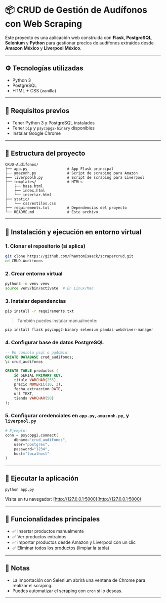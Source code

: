 # 📦 CRUD de Gestión de Audífonos con Web Scraping

Este proyecto es una aplicación web construida con **Flask**, **PostgreSQL**, **Selenium** y **Python** para gestionar precios de audífonos extraídos desde **Amazon México** y **Liverpool México**.

---

## ⚙️ Tecnologías utilizadas

- Python 3
- PostgreSQL
- HTML + CSS (vanilla)

---

## 🧰 Requisitos previos

- Tener Python 3 y PostgreSQL instalados
- Tener `pip` y `psycopg2-binary` disponibles
- Instalar Google Chrome

---

## 📁 Estructura del proyecto

```
CRUD-Audifonos/
├── app.py                  # App Flask principal
├── amazonh.py              # Script de scraping para Amazon
├── liverpoolh.py           # Script de scraping para Liverpool
├── templates/              # HTMLs
│   ├── base.html
│   ├── index.html
│   └── insertar.html
├── static/
│   └── css/estilos.css
├── requirements.txt        # Dependencias del proyecto
└── README.md               # Este archivo
```

---

## 🔧 Instalación y ejecución en entorno virtual

### 1. Clonar el repositorio (si aplica)
```bash
git clone https://github.com/PhantomIsaack/scrapercrud.git
cd CRUD-Audifonos
```

### 2. Crear entorno virtual
```bash
python3 -m venv venv
source venv/bin/activate  # En Linux/Mac
```

### 3. Instalar dependencias
```bash
pip install -r requirements.txt
```

> También puedes instalar manualmente:
```bash
pip install flask psycopg2-binary selenium pandas webdriver-manager
```

### 4. Configurar base de datos PostgreSQL
```sql
-- En consola psql o pgAdmin:
CREATE DATABASE crud_audifonos;
\c crud_audifonos

CREATE TABLE productos (
    id SERIAL PRIMARY KEY,
    titulo VARCHAR(255),
    precio NUMERIC(10, 2),
    fecha_extraccion DATE,
    url TEXT,
    tienda VARCHAR(50)
);
```

### 5. Configurar credenciales en `app.py`, `amazonh.py`, y `liverpool.py`
```python
# Ejemplo:
conn = psycopg2.connect(
    dbname="crud_audifonos",
    user="postgres",
    password="1234",
    host="localhost"
)
```

---

## 🚀 Ejecutar la aplicación

```bash
python app.py
```

Visita en tu navegador: [http://127.0.0.1:5000](http://127.0.0.1:5000)

---

## 🧪 Funcionalidades principales

- ✅ Insertar productos manualmente
- ✅ Ver productos extraídos
- ✅ Importar productos desde Amazon y Liverpool con un clic
- ✅ Eliminar todos los productos (limpiar la tabla)

---

## 📌 Notas

- La importación con Selenium abrirá una ventana de Chrome para realizar el scraping.
- Puedes automatizar el scraping con `cron` si lo deseas.

---

